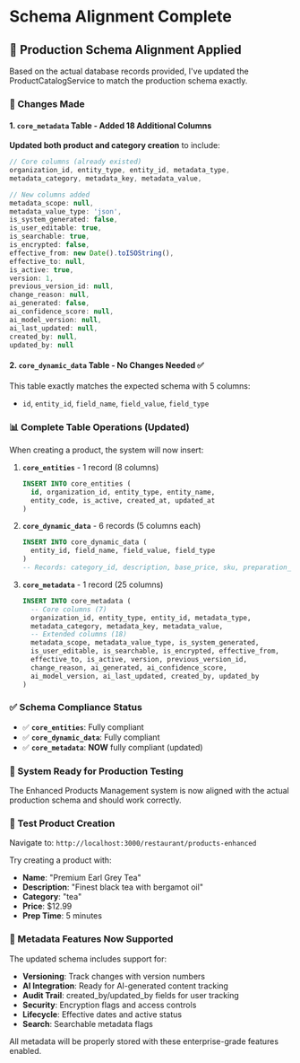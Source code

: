 # Schema Alignment Complete

## 🎯 **Production Schema Alignment Applied**

Based on the actual database records provided, I've updated the ProductCatalogService to match the production schema exactly.

### **🔧 Changes Made**

#### **1. `core_metadata` Table - Added 18 Additional Columns**

**Updated both product and category creation** to include:

```javascript
// Core columns (already existed)
organization_id, entity_type, entity_id, metadata_type, 
metadata_category, metadata_key, metadata_value,

// New columns added
metadata_scope: null,
metadata_value_type: 'json',
is_system_generated: false,
is_user_editable: true,
is_searchable: true,
is_encrypted: false,
effective_from: new Date().toISOString(),
effective_to: null,
is_active: true,
version: 1,
previous_version_id: null,
change_reason: null,
ai_generated: false,
ai_confidence_score: null,
ai_model_version: null,
ai_last_updated: null,
created_by: null,
updated_by: null
```

#### **2. `core_dynamic_data` Table - No Changes Needed** ✅

This table exactly matches the expected schema with 5 columns:
- `id`, `entity_id`, `field_name`, `field_value`, `field_type`

### **📊 Complete Table Operations (Updated)**

When creating a product, the system will now insert:

1. **`core_entities`** - 1 record (8 columns)
   ```sql
   INSERT INTO core_entities (
     id, organization_id, entity_type, entity_name, 
     entity_code, is_active, created_at, updated_at
   )
   ```

2. **`core_dynamic_data`** - 6 records (5 columns each)
   ```sql
   INSERT INTO core_dynamic_data (
     entity_id, field_name, field_value, field_type
   )
   -- Records: category_id, description, base_price, sku, preparation_time_minutes, product_type
   ```

3. **`core_metadata`** - 1 record (25 columns)
   ```sql
   INSERT INTO core_metadata (
     -- Core columns (7)
     organization_id, entity_type, entity_id, metadata_type, 
     metadata_category, metadata_key, metadata_value,
     -- Extended columns (18)
     metadata_scope, metadata_value_type, is_system_generated, 
     is_user_editable, is_searchable, is_encrypted, effective_from, 
     effective_to, is_active, version, previous_version_id, 
     change_reason, ai_generated, ai_confidence_score, 
     ai_model_version, ai_last_updated, created_by, updated_by
   )
   ```

### **✅ Schema Compliance Status**

- ✅ **`core_entities`**: Fully compliant
- ✅ **`core_dynamic_data`**: Fully compliant  
- ✅ **`core_metadata`**: **NOW** fully compliant (updated)

### **🚀 System Ready for Production Testing**

The Enhanced Products Management system is now aligned with the actual production schema and should work correctly.

### **🧪 Test Product Creation**

Navigate to: `http://localhost:3000/restaurant/products-enhanced`

Try creating a product with:
- **Name**: "Premium Earl Grey Tea"
- **Description**: "Finest black tea with bergamot oil"
- **Category**: "tea"
- **Price**: $12.99
- **Prep Time**: 5 minutes

### **📝 Metadata Features Now Supported**

The updated schema includes support for:
- **Versioning**: Track changes with version numbers
- **AI Integration**: Ready for AI-generated content tracking
- **Audit Trail**: created_by/updated_by fields for user tracking
- **Security**: Encryption flags and access controls
- **Lifecycle**: Effective dates and active status
- **Search**: Searchable metadata flags

All metadata will be properly stored with these enterprise-grade features enabled.